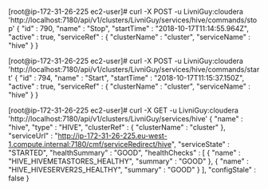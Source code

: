 [root@ip-172-31-26-225 ec2-user]# curl -X POST -u LivniGuy:cloudera 'http://localhost:7180/api/v1/clusters/LivniGuy/services/hive/commands/stop'
{
  "id" : 790,
  "name" : "Stop",
  "startTime" : "2018-10-17T11:14:55.964Z",
  "active" : true,
  "serviceRef" : {
    "clusterName" : "cluster",
    "serviceName" : "hive"
  }
}

[root@ip-172-31-26-225 ec2-user]# curl -X POST -u LivniGuy:cloudera 'http://localhost:7180/api/v1/clusters/LivniGuy/services/hive/commands/start'
{
  "id" : 794,
  "name" : "Start",
  "startTime" : "2018-10-17T11:15:37.150Z",
  "active" : true,
  "serviceRef" : {
    "clusterName" : "cluster",
    "serviceName" : "hive"
  }
}

[root@ip-172-31-26-225 ec2-user]# curl -X GET -u LivniGuy:cloudera 'http://localhost:7180/api/v1/clusters/LivniGuy/services/hive'
{
  "name" : "hive",
  "type" : "HIVE",
  "clusterRef" : {
    "clusterName" : "cluster"
  },
  "serviceUrl" : "http://ip-172-31-26-225.eu-west-1.compute.internal:7180/cmf/serviceRedirect/hive",
  "serviceState" : "STARTED",
  "healthSummary" : "GOOD",
  "healthChecks" : [ {
    "name" : "HIVE_HIVEMETASTORES_HEALTHY",
    "summary" : "GOOD"
  }, {
    "name" : "HIVE_HIVESERVER2S_HEALTHY",
    "summary" : "GOOD"
  } ],
  "configStale" : false
}
